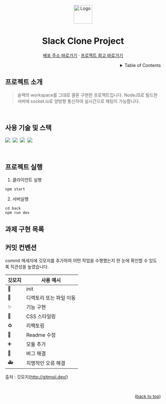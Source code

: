 <!-- PROJECT LOGO -->
<div align="center">
  <img src="https://is1-ssl.mzstatic.com/image/thumb/Purple122/v4/11/91/25/1191250e-1b6f-bb6b-41a2-6014d060819c/electron.png/1200x630bb.png" alt="Logo" width="60" height="60">
  <h1>Slack Clone Project</h1>
  <p>
    <a href="https://utube-page.web.app">배포 주소 바로가기</a>
    ·
    <a href="https://devjoylee.github.io">프로젝트 회고 바로가기</a>
  </p>
</div>

<!-- TABLE OF CONTENTS -->
<details align="right">
  <summary>Table of Contents</summary>
    <div><a href="#프로젝트-소개">프로젝트 소개</a></div>
    <div><a href="#기술-스택">기술 스택</a></div>
    <div><a href="#과제-구현-목록">과제 구현 목록</a></div>
    <div><a href="#CRA-구조">CRA 구조</a></div>
    <div><a href="#커밋-컨벤션">커밋 컨벤션</a></div>
</details>

## 프로젝트 소개

> 슬랙의 workspace를 그대로 클론 구현한 프로젝트입니다. NodeJS로 빌드한 서버에 socket.io로 양방향 통신하여 실시간으로 채팅이 가능합니다.

<br/>

## 사용 기술 및 스택

<img src="https://img.shields.io/badge/typescript-3178C6?style=for-the-badge&logo=typescript&logoColor=white">&nbsp;&nbsp;<img src="https://img.shields.io/badge/react-61DAFB?style=for-the-badge&logo=react&logoColor=black">&nbsp;&nbsp;<img src="https://img.shields.io/badge/html5-E34F26?style=for-the-badge&logo=html5&logoColor=white" style="display:">&nbsp;&nbsp;<img src="https://img.shields.io/badge/css-1572B6?style=for-the-badge&logo=css3&logoColor=white">&nbsp;&nbsp;

<br/>

## 프로젝트 실행

1. 클라이언트 실행

```
npm start
```

2. 서버실행

```
cd back
npm run dev
```

## 과제 구현 목록

## 커밋 컨벤션

commit 메세지에 깃모지를 추가하여 어떤 작업을 수행했는지 한 눈에 확인할 수 있도록 직관성을 높였습니다.

| 깃모지 | 사용 예시               |
| ------ | ----------------------- |
| 🎉     | init                    |
| 🚚     | 디렉토리 또는 파일 이동 |
| ✨     | 기능 구현               |
| 💄     | CSS 스타일링            |
| ♻️     | 리팩토링                |
| 📝     | Readme 수정             |
| ➕     | 모듈 추가               |
| 🐛     | 버그 해결               |
| 🚑️    | 치명적인 오류 해결      |

출처 : 깃모지(http://gitmoji.dev/)

<br/>

<p align="right">(<a href="#top">back to top</a>)</p>
